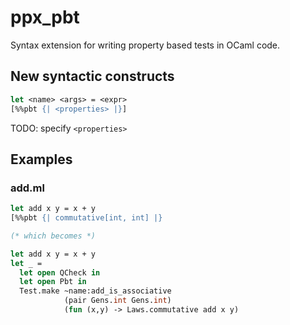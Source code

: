 ppx_pbt
=========
Syntax extension for writing property based tests in OCaml code.

New syntactic constructs
--------------------------
```ocaml
let <name> <args> = <expr>
[%%pbt {| <properties> |}]
```

TODO: specify `<properties>`

Examples
---------

### add.ml

```ocaml
let add x y = x + y
[%%pbt {| commutative[int, int] |}

(* which becomes *)

let add x y = x + y
let _ =
  let open QCheck in
  let open Pbt in
  Test.make ~name:add_is_associative
	        (pair Gens.int Gens.int)
			(fun (x,y) -> Laws.commutative add x y)
```
